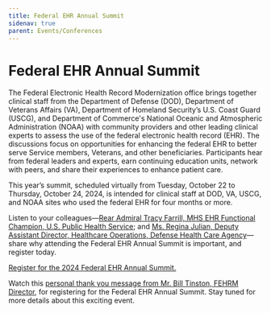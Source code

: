 ```yaml
---
title: Federal EHR Annual Summit
sidenav: true
parent: Events/Conferences
---
```

# Federal EHR Annual Summit

The Federal Electronic Health Record Modernization office brings together clinical staff from the Department of Defense (DOD), Department of Veterans Affairs (VA),  Department of Homeland Security’s U.S. Coast Guard (USCG), and Department of Commerce's National Oceanic and Atmospheric Administration (NOAA) with community providers and other leading clinical experts to assess the use of the federal electronic health record (EHR). The discussions focus on opportunities for enhancing the federal EHR to better serve Service members, Veterans, and other beneficiaries. Participants hear from federal leaders and experts, earn continuing education units, network with peers, and share their experiences to enhance patient care.

This year’s summit, scheduled virtually from Tuesday, October 22 to Thursday, October 24, 2024, is intended for clinical staff at DOD, VA, USCG, and NOAA sites who used the federal EHR for four months or more.

Listen to your colleagues—[Rear Admiral Tracy Farrill, MHS EHR Functional Champion, U.S. Public Health Service](https://www.dvidshub.net/video/939075/rear-admiral-farrill-federal-ehr-annual-summit); and [Ms. Regina Julian, Deputy Assistant Director, Healthcare Operations, Defense Health Care Agency](https://www.dvidshub.net/video/939076/reginia-julian-federal-ehr-annual-summit)—share why attending the Federal EHR Annual Summit is important, and register today.

[Register for the 2024 Federal EHR Annual Summit.](https://registration.socio.events/e/federalehrannualsummit2024)

Watch this [personal thank you message from Mr. Bill Tinston, FEHRM Director](https://www.dvidshub.net/video/939101/bill-tinston-federal-ehr-annual-summit), for registering for the Federal EHR Annual Summit. Stay tuned for more details about this exciting event.
